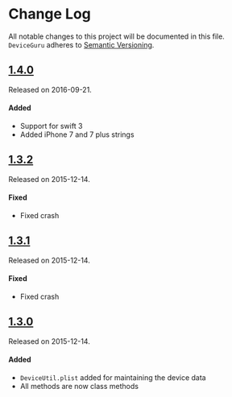 # Change Log
All notable changes to this project will be documented in this file.
`DeviceGuru` adheres to [Semantic Versioning](http://semver.org/).


## [1.4.0](https://github.com/InderKumarRathore/DeviceGuru/releases/tag/1.4.0)
Released on 2016-09-21.
#### Added
- Support for swift 3
- Added iPhone 7 and 7 plus strings

## [1.3.2](https://github.com/InderKumarRathore/DeviceGuru/releases/tag/1.3.2)
Released on 2015-12-14.

#### Fixed
- Fixed crash

## [1.3.1](https://github.com/InderKumarRathore/DeviceGuru/releases/tag/1.3.1)
Released on 2015-12-14.

#### Fixed
- Fixed crash

## [1.3.0](https://github.com/InderKumarRathore/DeviceGuru/releases/tag/1.3.0)
Released on 2015-12-14.

#### Added
- `DeviceUtil.plist` added for maintaining the device data
- All methods are now class methods
